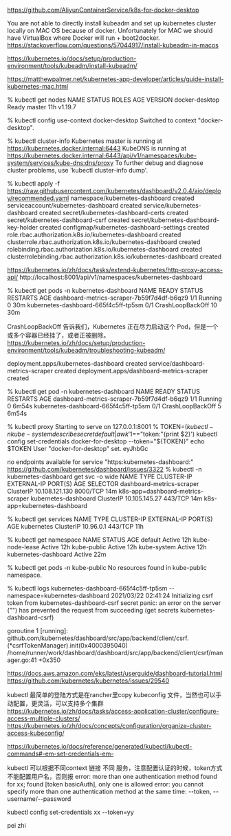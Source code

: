 https://github.com/AliyunContainerService/k8s-for-docker-desktop

You are not able to directly install kubeadm and set up kubernetes cluster locally on MAC OS because of docker. Unfortunately for MAC we should have VirtualBox where Docker will run + boot2docker.
https://stackoverflow.com/questions/57044917/install-kubeadm-in-macos

https://kubernetes.io/docs/setup/production-environment/tools/kubeadm/install-kubeadm/

https://matthewpalmer.net/kubernetes-app-developer/articles/guide-install-kubernetes-mac.html


 % kubectl get nodes
NAME             STATUS   ROLES    AGE   VERSION
docker-desktop   Ready    master   11h   v1.19.7

 % kubectl config use-context docker-desktop
Switched to context "docker-desktop".

 % kubectl cluster-info
Kubernetes master is running at https://kubernetes.docker.internal:6443
KubeDNS is running at https://kubernetes.docker.internal:6443/api/v1/namespaces/kube-system/services/kube-dns:dns/proxy
To further debug and diagnose cluster problems, use 'kubectl cluster-info dump'.

%  kubectl apply -f https://raw.githubusercontent.com/kubernetes/dashboard/v2.0.4/aio/deploy/recommended.yaml
namespace/kubernetes-dashboard created
serviceaccount/kubernetes-dashboard created
service/kubernetes-dashboard created
secret/kubernetes-dashboard-certs created
secret/kubernetes-dashboard-csrf created
secret/kubernetes-dashboard-key-holder created
configmap/kubernetes-dashboard-settings created
role.rbac.authorization.k8s.io/kubernetes-dashboard created
clusterrole.rbac.authorization.k8s.io/kubernetes-dashboard created
rolebinding.rbac.authorization.k8s.io/kubernetes-dashboard created
clusterrolebinding.rbac.authorization.k8s.io/kubernetes-dashboard created

https://kubernetes.io/zh/docs/tasks/extend-kubernetes/http-proxy-access-api/
http://localhost:8001/api/v1/namespaces/kubernetes-dashboard

% kubectl get pods -n kubernetes-dashboard
NAME                                         READY   STATUS             RESTARTS   AGE
dashboard-metrics-scraper-7b59f7d4df-b6qz9   1/1     Running            0          30m
kubernetes-dashboard-665f4c5ff-tp5sm         0/1     CrashLoopBackOff   10         30m

CrashLoopBackOff 告诉我们，Kubernetes 正在尽力启动这个 Pod，但是一个或多个容器已经挂了，或者正被删除。
https://kubernetes.io/zh/docs/setup/production-environment/tools/kubeadm/troubleshooting-kubeadm/

deployment.apps/kubernetes-dashboard created
service/dashboard-metrics-scraper created
deployment.apps/dashboard-metrics-scraper created

% kubectl get pod -n kubernetes-dashboard
NAME                                         READY   STATUS             RESTARTS   AGE
dashboard-metrics-scraper-7b59f7d4df-b6qz9   1/1     Running            0          6m54s
kubernetes-dashboard-665f4c5ff-tp5sm         0/1     CrashLoopBackOff   5          6m54s

 % kubectl proxy
Starting to serve on 127.0.0.1:8001
% TOKEN=$(kubectl -n kube-system describe secret default| awk '$1=="token:"{print $2}')
kubectl config set-credentials docker-for-desktop --token="${TOKEN}"
echo $TOKEN
User "docker-for-desktop" set.
eyJhbGc

no endpoints available for service "https:kubernetes-dashboard:"
https://github.com/kubernetes/dashboard/issues/3322
 %  kubectl -n kubernetes-dashboard get svc -o wide
NAME                        TYPE        CLUSTER-IP       EXTERNAL-IP   PORT(S)    AGE   SELECTOR
dashboard-metrics-scraper   ClusterIP   10.108.121.130   <none>        8000/TCP   14m   k8s-app=dashboard-metrics-scraper
kubernetes-dashboard        ClusterIP   10.105.145.27    <none>        443/TCP    14m   k8s-app=kubernetes-dashboard

 % kubectl get services
NAME         TYPE        CLUSTER-IP   EXTERNAL-IP   PORT(S)   AGE
kubernetes   ClusterIP   10.96.0.1    <none>        443/TCP   11h
  
 % kubectl get namespace
NAME                   STATUS   AGE
default                Active   12h
kube-node-lease        Active   12h
kube-public            Active   12h
kube-system            Active   12h
kubernetes-dashboard   Active   22m

% kubectl get pods -n kube-public
No resources found in kube-public namespace.

% kubectl logs kubernetes-dashboard-665f4c5ff-tp5sm --namespace=kubernetes-dashboard
 2021/03/22 02:41:24 Initializing csrf token from kubernetes-dashboard-csrf secret
panic: an error on the server ("") has prevented the request from succeeding (get secrets kubernetes-dashboard-csrf)

goroutine 1 [running]:
github.com/kubernetes/dashboard/src/app/backend/client/csrf.(*csrfTokenManager).init(0x4000395040)
	/home/runner/work/dashboard/dashboard/src/app/backend/client/csrf/manager.go:41 +0x350
 
https://docs.aws.amazon.com/eks/latest/userguide/dashboard-tutorial.html
https://github.com/kubernetes/kubernetes/issues/29540

kubectl 最简单的登陆方式是在rancher里copy kubeconfig 文件，当然也可以手动配置，更灵活，可以支持多个集群
https://kubernetes.io/zh/docs/tasks/access-application-cluster/configure-access-multiple-clusters/
https://kubernetes.io/zh/docs/concepts/configuration/organize-cluster-access-kubeconfig/

https://kubernetes.io/docs/reference/generated/kubectl/kubectl-commands#-em-set-credentials-em-

kubectl 可以根据不同context 链接 不同 服务，注意配置认证的时候，token方式不能配置用户名，否则报
error: more than one authentication method found for xx; found [token basicAuth], only one is allowed
error: you cannot specify more than one authentication method at the same time: --token, --username/--password

 kubectl config set-credentials xx --token=yy
 
 
pei zhi

